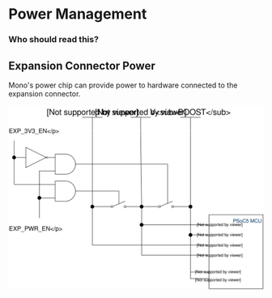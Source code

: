 # Power Management


### Who should read this?


## Expansion Connector Power

Mono's power chip can provide power to hardware connected to the expansion connector. 

![Expansion power enable system](power_circuit.svg "Expansion Power enable system")

